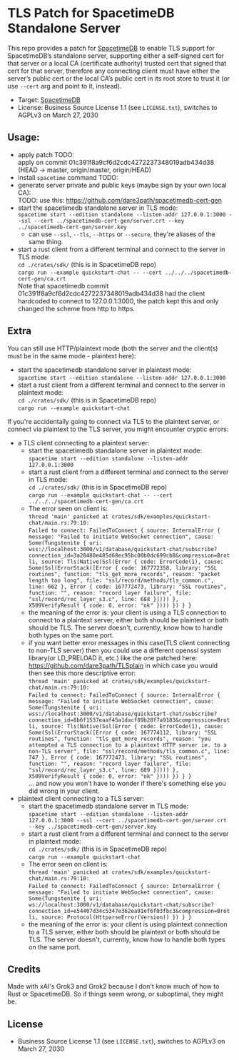 # TLS Patch for SpacetimeDB Standalone Server

This repo provides a patch for [SpacetimeDB](https://github.com/clockworklabs/SpacetimeDB) to enable TLS support for SpacetimeDB’s standalone server, supporting either a self-signed cert for that server or a local CA (certificate authority) trusted cert that signed that cert for that server, therefore any connecting client must have either the server’s public cert or the local CA’s public cert in its root store to trust it (or use `--cert` arg and point to it, instead).

- Target: [SpacetimeDB](https://github.com/clockworklabs/SpacetimeDB)
- License: Business Source License 1.1 (see `LICENSE.txt`), switches to AGPLv3 on March 27, 2030

## Usage:
- apply patch TODO:  
apply on commit 01c391f8a9cf6d2cdc4272237348019adb434d38 (HEAD -> master, origin/master, origin/HEAD)
- install `spacetime` command TODO:
- generate server private and public keys (maybe sign by your own local CA):  
TODO: use this: https://github.com/dare3path/spacetimedb-cert-gen
- start the spacetimedb standalone server in TLS mode:  
  `spacetime start --edition standalone --listen-addr 127.0.0.1:3000 --ssl --cert ../spacetimedb-cert-gen/server.crt --key ../spacetimedb-cert-gen/server.key`
  - can use `--ssl`, `--tls`, `--https` or `--secure`, they're aliases of the same thing.
- start a rust client from a different terminal and connect to the server in TLS mode:  
  `cd ./crates/sdk/` (this is in SpacetimeDB repo)  
  `cargo run --example quickstart-chat -- --cert ../../../spacetimedb-cert-gen/ca.crt`  
  Note that spacetimedb commit 01c391f8a9cf6d2cdc4272237348019adb434d38 had the client hardcoded to connect to 127.0.0.1:3000, the patch kept this and only changed the scheme from http to https.

## Extra
You can still use HTTP/plaintext mode (both the server and the client(s) must be in the same mode - plaintext here):  
- start the spacetimedb standalone server in plaintext mode:  
  `spacetime start --edition standalone --listen-addr 127.0.0.1:3000`
- start a rust client from a different terminal and connect to the server in plaintext mode:  
  `cd ./crates/sdk/` (this is in SpacetimeDB repo)  
  `cargo run --example quickstart-chat`

If you're accidentally going to connect via TLS to the plaintext server, or connect via plaintext to the TLS server, you might encounter cryptic errors:
- a TLS client connecting to a plaintext server:
  - start the spacetimedb standalone server in plaintext mode:  
    `spacetime start --edition standalone --listen-addr 127.0.0.1:3000`
  - start a rust client from a different terminal and connect to the server in TLS mode:  
    `cd ./crates/sdk/` (this is in SpacetimeDB repo)  
    `cargo run --example quickstart-chat -- --cert ../../../spacetimedb-cert-gen/ca.crt`
  - The error seen on client is:  
`thread 'main' panicked at crates/sdk/examples/quickstart-chat/main.rs:79:10:`  
`Failed to connect: FailedToConnect { source: InternalError { message: "Failed to initiate WebSocket connection", cause: Some(Tungstenite { uri: wss://localhost:3000/v1/database/quickstart-chat/subscribe?connection_id=3a28480e485d68ec95bc00b0dc699cb8&compression=Brotli, source: Tls(Native(Ssl(Error { code: ErrorCode(1), cause: Some(Ssl(ErrorStack([Error { code: 167772358, library: "SSL routines", function: "tls_get_more_records", reason: "packet length too long", file: "ssl/record/methods/tls_common.c", line: 662 }, Error { code: 167772473, library: "SSL routines", function: "", reason: "record layer failure", file: "ssl/record/rec_layer_s3.c", line: 688 }]))) }, X509VerifyResult { code: 0, error: "ok" }))) }) } }`  
  - the meaning of the error is: your client is using a TLS connection to connect to a plaintext server, either both should be plaintext or both should be TLS. The server doesn't, currently, know how to handle both types on the same port.
  - if you want better error messages in this case(TLS client connecting to non-TLS server) then you could use a different openssl system library(or LD_PRELOAD it, etc.) like the one patched here: https://github.com/dare3path/TLSplain in which case you would then see this more descriptive error:  
`thread 'main' panicked at crates/sdk/examples/quickstart-chat/main.rs:79:10:`  
`Failed to connect: FailedToConnect { source: InternalError { message: "Failed to initiate WebSocket connection", cause: Some(Tungstenite { uri: wss://localhost:3000/v1/database/quickstart-chat/subscribe?connection_id=8b6f1537eaaf45a1dacf89b28f7a9183&compression=Brotli, source: Tls(Native(Ssl(Error { code: ErrorCode(1), cause: Some(Ssl(ErrorStack([Error { code: 167774112, library: "SSL routines", function: "tls_get_more_records", reason: "you attempted a TLS connection to a plaintext HTTP server ie. to a non-TLS server", file: "ssl/record/methods/tls_common.c", line: 747 }, Error { code: 167772473, library: "SSL routines", function: "", reason: "record layer failure", file: "ssl/record/rec_layer_s3.c", line: 689 }]))) }, X509VerifyResult { code: 0, error: "ok" }))) }) } }`  
  ... and now you won't have to wonder if there's something else you did wrong in your client.
- plaintext client connecting to a TLS server:
  - start the spacetimedb standalone server in TLS mode:  
    `spacetime start --edition standalone --listen-addr 127.0.0.1:3000 --ssl --cert ../spacetimedb-cert-gen/server.crt --key ../spacetimedb-cert-gen/server.key`
  - start a rust client from a different terminal and connect to the server in plaintext mode:  
    `cd ./crates/sdk/` (this is in SpacetimeDB repo)  
    `cargo run --example quickstart-chat`
  - The error seen on client is:  
`thread 'main' panicked at crates/sdk/examples/quickstart-chat/main.rs:79:10:`  
`Failed to connect: FailedToConnect { source: InternalError { message: "Failed to initiate WebSocket connection", cause: Some(Tungstenite { uri: ws://localhost:3000/v1/database/quickstart-chat/subscribe?connection_id=e54407d34c5347e362ea91ef6f03fbc3&compression=Brotli, source: Protocol(HttparseError(Version)) }) } }`  
  - the meaning of the error is: your client is using plaintext connection to a TLS server, either both should be plaintext or both should be TLS. The server doesn't, currently, know how to handle both types on the same port.
  
## Credits
Made with xAI's Grok3 and Grok2 because I don't know much of how to Rust or SpacetimeDB. So if things seem wrong, or suboptimal, they might be.

## License
- Business Source License 1.1 (see `LICENSE.txt`), switches to AGPLv3 on March 27, 2030

